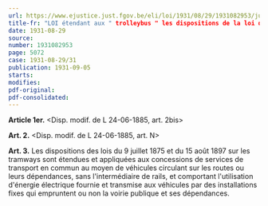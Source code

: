 ```yaml
---
url: https://www.ejustice.just.fgov.be/eli/loi/1931/08/29/1931082953/justel
title-fr: "LOI étendant aux " trolleybus " les dispositions de la loi du 24 juin 1885 sur les chemins de fer vicinaux et des lois des 9 juillet 1875 et 15 août 1897 sur les tramways. (NOTE : Abrogé pour la Communauté flamande par DCFL 2001-04-20/45 art. 70; En vigueur : indéterminée) Voir modification(s)"
date: 1931-08-29
source:
number: 1931082953
page: 5072
case: 1931-08-29/31
publication: 1931-09-05
starts:
modifies:
pdf-original:
pdf-consolidated:
---
```


**Article 1er.** <Disp. modif. de L 24-06-1885, art. 2bis>

**Art. 2.** <Disp. modif. de L 24-06-1885, art. N>

**Art. 3.** Les dispositions des lois du 9 juillet 1875 et du 15 août 1897 sur les tramways sont étendues et appliquées aux concessions de services de transport en commun au moyen de véhicules circulant sur les routes ou leurs dépendances, sans l'intermédiaire de rails, et comportant l'utilisation d'énergie électrique fournie et transmise aux véhicules par des installations fixes qui empruntent ou non la voirie publique et ses dépendances.
